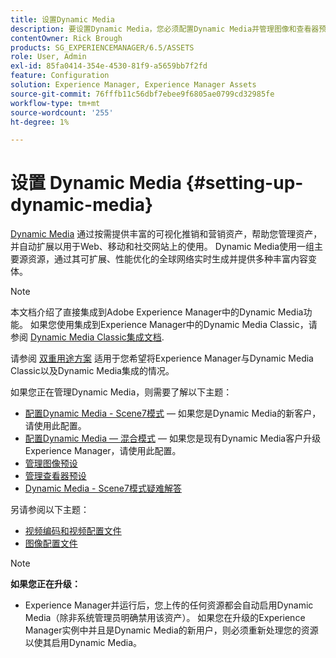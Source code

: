 ```yaml
---
title: 设置Dynamic Media
description: 要设置Dynamic Media，您必须配置Dynamic Media并管理图像和查看器预设。
contentOwner: Rick Brough
products: SG_EXPERIENCEMANAGER/6.5/ASSETS
role: User, Admin
exl-id: 85fa0414-354e-4530-81f9-a5659bb7f2fd
feature: Configuration
solution: Experience Manager, Experience Manager Assets
source-git-commit: 76fffb11c56dbf7ebee9f6805ae0799cd32985fe
workflow-type: tm+mt
source-wordcount: '255'
ht-degree: 1%

---
```


# 设置 Dynamic Media {#setting-up-dynamic-media}

[Dynamic Media](https://business.adobe.com/products/experience-manager/assets/dynamic-media.html) 通过按需提供丰富的可视化推销和营销资产，帮助您管理资产，并自动扩展以用于Web、移动和社交网站上的使用。 Dynamic Media使用一组主要源资源，通过其可扩展、性能优化的全球网络实时生成并提供多种丰富内容变体。

>[!NOTE]
>
>本文档介绍了直接集成到Adobe Experience Manager中的Dynamic Media功能。 如果您使用集成到Experience Manager中的Dynamic Media Classic，请参阅 [Dynamic Media Classic集成文档](/help/sites-administering/scene7.md).
>
>请参阅 [双重用途方案](/help/sites-administering/scene7.md#dual-use-scenario) 适用于您希望将Experience Manager与Dynamic Media Classic以及Dynamic Media集成的情况。

如果您正在管理Dynamic Media，则需要了解以下主题：

* [配置Dynamic Media - Scene7模式](config-dms7.md)  — 如果您是Dynamic Media的新客户，请使用此配置。
* [配置Dynamic Media — 混合模式](config-dynamic.md)  — 如果您是现有Dynamic Media客户升级Experience Manager，请使用此配置。
* [管理图像预设](managing-image-presets.md)
* [管理查看器预设](managing-viewer-presets.md)
* [Dynamic Media - Scene7模式疑难解答](troubleshoot-dms7.md)

另请参阅以下主题：

* [视频编码和视频配置文件](video-profiles.md)
* [图像配置文件](image-profiles.md)

>[!NOTE]
>
>**如果您正在升级：**
>
>* Experience Manager并运行后，您上传的任何资源都会自动启用Dynamic Media（除非系统管理员明确禁用该资产）。 如果您在升级的Experience Manager实例中并且是Dynamic Media的新用户，则必须重新处理您的资源以使其启用Dynamic Media。


